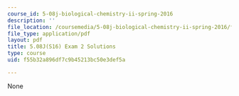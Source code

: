 ```yaml
---
course_id: 5-08j-biological-chemistry-ii-spring-2016
description: ''
file_location: /coursemedia/5-08j-biological-chemistry-ii-spring-2016/f55b32a896df7c9b45213bc50e3def5a_MIT5_08jS16exam2_soln.pdf
file_type: application/pdf
layout: pdf
title: 5.08J(S16) Exam 2 Solutions
type: course
uid: f55b32a896df7c9b45213bc50e3def5a

---
```

None
